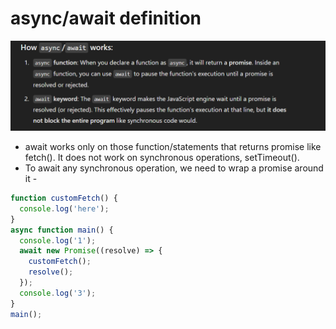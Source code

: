 # async/await definition
![async/await definition](https://github.com/harshitrajsinha/learn-js/blob/3d18cf6f481976cf6f332afcffa0ac1c403ac653/Assets/Screenshot%202025-01-08%20171125.png)

* await works only on those function/statements that returns promise like fetch(). It does not work on synchronous operations, setTimeout().
* To await any synchronous operation, we need to wrap a promise around it -
```javascript
function customFetch() {
  console.log('here');
}
async function main() {
  console.log('1');
  await new Promise((resolve) => {
    customFetch();
    resolve();
  });
  console.log('3');
}
main();
```
